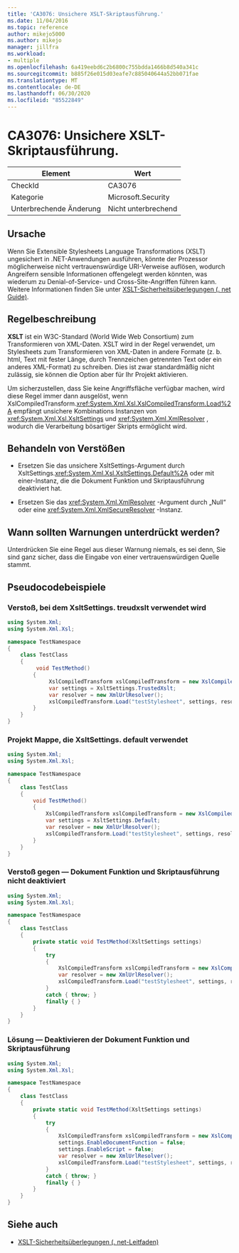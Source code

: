 ```yaml
---
title: 'CA3076: Unsichere XSLT-Skriptausführung.'
ms.date: 11/04/2016
ms.topic: reference
author: mikejo5000
ms.author: mikejo
manager: jillfra
ms.workload:
- multiple
ms.openlocfilehash: 6a419eebd6c2b6800c755bdda1466b8d540a341c
ms.sourcegitcommit: b885f26e015d03eafe7c885040644a52bb071fae
ms.translationtype: MT
ms.contentlocale: de-DE
ms.lasthandoff: 06/30/2020
ms.locfileid: "85522849"
---
```

# <a name="ca3076-insecure-xslt-script-execution"></a>CA3076: Unsichere XSLT-Skriptausführung.

|Element|Wert|
|-|-|
|CheckId|CA3076|
|Kategorie|Microsoft.Security|
|Unterbrechende Änderung|Nicht unterbrechend|

## <a name="cause"></a>Ursache

Wenn Sie Extensible Stylesheets Language Transformations (XSLT) ungesichert in .NET-Anwendungen ausführen, könnte der Prozessor möglicherweise nicht vertrauenswürdige URI-Verweise auflösen, wodurch Angreifern sensible Informationen offengelegt werden könnten, was wiederum zu Denial-of-Service- und Cross-Site-Angriffen führen kann. Weitere Informationen finden Sie unter [XSLT-Sicherheitsüberlegungen (. net Guide)](/dotnet/standard/data/xml/xslt-security-considerations).

## <a name="rule-description"></a>Regelbeschreibung

**XSLT** ist ein W3C-Standard (World Wide Web Consortium) zum Transformieren von XML-Daten. XSLT wird in der Regel verwendet, um Stylesheets zum Transformieren von XML-Daten in andere Formate (z. b. html, Text mit fester Länge, durch Trennzeichen getrennten Text oder ein anderes XML-Format) zu schreiben. Dies ist zwar standardmäßig nicht zulässig, sie können die Option aber für Ihr Projekt aktivieren.

Um sicherzustellen, dass Sie keine Angriffsfläche verfügbar machen, wird diese Regel immer dann ausgelöst, wenn XslCompiledTransform.<xref:System.Xml.Xsl.XslCompiledTransform.Load%2A> empfängt unsichere Kombinations Instanzen von <xref:System.Xml.Xsl.XsltSettings> und <xref:System.Xml.XmlResolver> , wodurch die Verarbeitung bösartiger Skripts ermöglicht wird.

## <a name="how-to-fix-violations"></a>Behandeln von Verstößen

- Ersetzen Sie das unsichere XsltSettings-Argument durch XsltSettings.<xref:System.Xml.Xsl.XsltSettings.Default%2A> oder mit einer-Instanz, die die Dokument Funktion und Skriptausführung deaktiviert hat.

- Ersetzen Sie das <xref:System.Xml.XmlResolver> -Argument durch „Null“ oder eine <xref:System.Xml.XmlSecureResolver> -Instanz.

## <a name="when-to-suppress-warnings"></a>Wann sollten Warnungen unterdrückt werden?

Unterdrücken Sie eine Regel aus dieser Warnung niemals, es sei denn, Sie sind ganz sicher, dass die Eingabe von einer vertrauenswürdigen Quelle stammt.

## <a name="pseudo-code-examples"></a>Pseudocodebeispiele

### <a name="violation-that-uses-xsltsettingstrustedxslt"></a>Verstoß, bei dem XsltSettings. treudxslt verwendet wird

```csharp
using System.Xml;
using System.Xml.Xsl;

namespace TestNamespace
{
    class TestClass
    {
         void TestMethod()
        {
             XslCompiledTransform xslCompiledTransform = new XslCompiledTransform();
             var settings = XsltSettings.TrustedXslt;
             var resolver = new XmlUrlResolver();
             xslCompiledTransform.Load("testStylesheet", settings, resolver); // warn
        }
    }
}
```

### <a name="solution-that-uses-xsltsettingsdefault"></a>Projekt Mappe, die XsltSettings. default verwendet

```csharp
using System.Xml;
using System.Xml.Xsl;

namespace TestNamespace
{
    class TestClass
    {
        void TestMethod()
        {
            XslCompiledTransform xslCompiledTransform = new XslCompiledTransform();
            var settings = XsltSettings.Default;
            var resolver = new XmlUrlResolver();
            xslCompiledTransform.Load("testStylesheet", settings, resolver);
        }
    }
}
```

### <a name="violationmdashdocument-function-and-script-execution-not-disabled"></a>Verstoß gegen &mdash; Dokument Funktion und Skriptausführung nicht deaktiviert

```csharp
using System.Xml;
using System.Xml.Xsl;

namespace TestNamespace
{
    class TestClass
    {
        private static void TestMethod(XsltSettings settings)
        {
            try
            {
                XslCompiledTransform xslCompiledTransform = new XslCompiledTransform();
                var resolver = new XmlUrlResolver();
                xslCompiledTransform.Load("testStylesheet", settings, resolver); // warn
            }
            catch { throw; }
            finally { }
        }
    }
}
```

### <a name="solutionmdashdisable-document-function-and-script-execution"></a>Lösung &mdash; Deaktivieren der Dokument Funktion und Skriptausführung

```csharp
using System.Xml;
using System.Xml.Xsl;

namespace TestNamespace
{
    class TestClass
    {
        private static void TestMethod(XsltSettings settings)
        {
            try
            {
                XslCompiledTransform xslCompiledTransform = new XslCompiledTransform();
                settings.EnableDocumentFunction = false;
                settings.EnableScript = false;
                var resolver = new XmlUrlResolver();
                xslCompiledTransform.Load("testStylesheet", settings, resolver);
            }
            catch { throw; }
            finally { }
        }
    }
}
```

## <a name="see-also"></a>Siehe auch

- [XSLT-Sicherheitsüberlegungen (. net-Leitfaden)](/dotnet/standard/data/xml/xslt-security-considerations)
